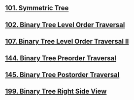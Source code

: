 ## [101. Symmetric Tree](./101-symmetric-tree.md)

## [102. Binary Tree Level Order Traversal](./102-binary-tree-level-order-traversal.md)

## [107. Binary Tree Level Order Traversal II](./107-binary-tree-level-order-traversal-II.md)

## [144. Binary Tree Preorder Traversal](./144-binary-tree-preorder-traversal.md)

## [145. Binary Tree Postorder Traversal](./145-binary-treee-postorder-traversal.md)

## [199. Binary Tree Right Side View](./199-binary-tree-right-side-view.md)
